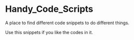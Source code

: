 # Handy_Code_Scripts
A place to find different code snippets to do different things. 

Use this snippets if you like the codes in it. 